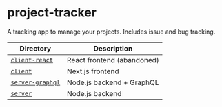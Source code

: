 # project-tracker
A tracking app to manage your projects. Includes issue and bug tracking.

Directory | Description
-- | --
[`client-react`](https://github.com/tomheaton/project-tracker/tree/main/client-react) | React frontend (abandoned)
[`client`](https://github.com/tomheaton/project-tracker/tree/main/client) | Next.js frontend
[`server-graphql`](https://github.com/tomheaton/project-tracker/tree/main/server-graphql) | Node.js backend + GraphQL
[`server`](https://github.com/tomheaton/project-tracker/tree/main/server) | Node.js backend
